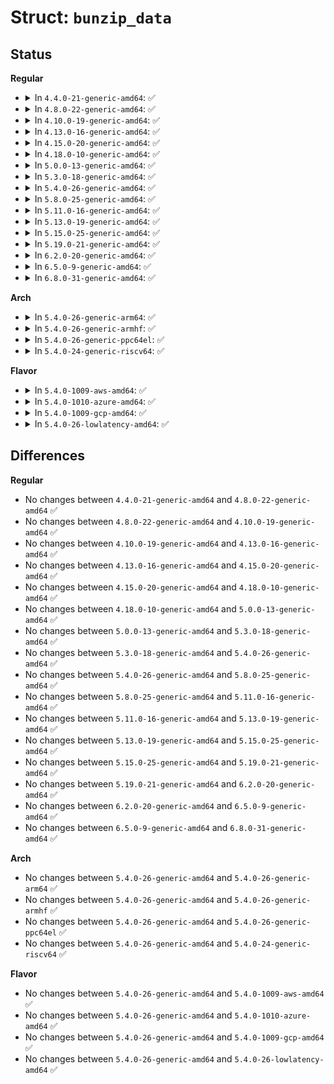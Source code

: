 # Struct: <code>bunzip_data</code>

## Status
<b>Regular</b>
<ul>
<li>
<details>
<summary>In <code>4.4.0-21-generic-amd64</code>: ✅</summary>

```c
struct bunzip_data {
    int writeCopies;
    int writePos;
    int writeRunCountdown;
    int writeCount;
    int writeCurrent;
    long int (*)(void *, long unsigned int) fill;
    long int inbufCount;
    long int inbufPos;
    unsigned char * inbuf;
    unsigned int inbufBitCount;
    unsigned int inbufBits;
    unsigned int[256] crc32Table;
    unsigned int headerCRC;
    unsigned int totalCRC;
    unsigned int writeCRC;
    unsigned int * dbuf;
    unsigned int dbufSize;
    unsigned char[32768] selectors;
    struct group_data[6] groups;
    int io_error;
    int[256] byteCount;
    unsigned char[256] symToByte;
    unsigned char[256] mtfSymbol;
}
```
</details>
</li>
<li>
<details>
<summary>In <code>4.8.0-22-generic-amd64</code>: ✅</summary>

```c
struct bunzip_data {
    int writeCopies;
    int writePos;
    int writeRunCountdown;
    int writeCount;
    int writeCurrent;
    long int (*)(void *, long unsigned int) fill;
    long int inbufCount;
    long int inbufPos;
    unsigned char * inbuf;
    unsigned int inbufBitCount;
    unsigned int inbufBits;
    unsigned int[256] crc32Table;
    unsigned int headerCRC;
    unsigned int totalCRC;
    unsigned int writeCRC;
    unsigned int * dbuf;
    unsigned int dbufSize;
    unsigned char[32768] selectors;
    struct group_data[6] groups;
    int io_error;
    int[256] byteCount;
    unsigned char[256] symToByte;
    unsigned char[256] mtfSymbol;
}
```
</details>
</li>
<li>
<details>
<summary>In <code>4.10.0-19-generic-amd64</code>: ✅</summary>

```c
struct bunzip_data {
    int writeCopies;
    int writePos;
    int writeRunCountdown;
    int writeCount;
    int writeCurrent;
    long int (*)(void *, long unsigned int) fill;
    long int inbufCount;
    long int inbufPos;
    unsigned char * inbuf;
    unsigned int inbufBitCount;
    unsigned int inbufBits;
    unsigned int[256] crc32Table;
    unsigned int headerCRC;
    unsigned int totalCRC;
    unsigned int writeCRC;
    unsigned int * dbuf;
    unsigned int dbufSize;
    unsigned char[32768] selectors;
    struct group_data[6] groups;
    int io_error;
    int[256] byteCount;
    unsigned char[256] symToByte;
    unsigned char[256] mtfSymbol;
}
```
</details>
</li>
<li>
<details>
<summary>In <code>4.13.0-16-generic-amd64</code>: ✅</summary>

```c
struct bunzip_data {
    int writeCopies;
    int writePos;
    int writeRunCountdown;
    int writeCount;
    int writeCurrent;
    long int (*)(void *, long unsigned int) fill;
    long int inbufCount;
    long int inbufPos;
    unsigned char * inbuf;
    unsigned int inbufBitCount;
    unsigned int inbufBits;
    unsigned int[256] crc32Table;
    unsigned int headerCRC;
    unsigned int totalCRC;
    unsigned int writeCRC;
    unsigned int * dbuf;
    unsigned int dbufSize;
    unsigned char[32768] selectors;
    struct group_data[6] groups;
    int io_error;
    int[256] byteCount;
    unsigned char[256] symToByte;
    unsigned char[256] mtfSymbol;
}
```
</details>
</li>
<li>
<details>
<summary>In <code>4.15.0-20-generic-amd64</code>: ✅</summary>

```c
struct bunzip_data {
    int writeCopies;
    int writePos;
    int writeRunCountdown;
    int writeCount;
    int writeCurrent;
    long int (*)(void *, long unsigned int) fill;
    long int inbufCount;
    long int inbufPos;
    unsigned char * inbuf;
    unsigned int inbufBitCount;
    unsigned int inbufBits;
    unsigned int[256] crc32Table;
    unsigned int headerCRC;
    unsigned int totalCRC;
    unsigned int writeCRC;
    unsigned int * dbuf;
    unsigned int dbufSize;
    unsigned char[32768] selectors;
    struct group_data[6] groups;
    int io_error;
    int[256] byteCount;
    unsigned char[256] symToByte;
    unsigned char[256] mtfSymbol;
}
```
</details>
</li>
<li>
<details>
<summary>In <code>4.18.0-10-generic-amd64</code>: ✅</summary>

```c
struct bunzip_data {
    int writeCopies;
    int writePos;
    int writeRunCountdown;
    int writeCount;
    int writeCurrent;
    long int (*)(void *, long unsigned int) fill;
    long int inbufCount;
    long int inbufPos;
    unsigned char * inbuf;
    unsigned int inbufBitCount;
    unsigned int inbufBits;
    unsigned int[256] crc32Table;
    unsigned int headerCRC;
    unsigned int totalCRC;
    unsigned int writeCRC;
    unsigned int * dbuf;
    unsigned int dbufSize;
    unsigned char[32768] selectors;
    struct group_data[6] groups;
    int io_error;
    int[256] byteCount;
    unsigned char[256] symToByte;
    unsigned char[256] mtfSymbol;
}
```
</details>
</li>
<li>
<details>
<summary>In <code>5.0.0-13-generic-amd64</code>: ✅</summary>

```c
struct bunzip_data {
    int writeCopies;
    int writePos;
    int writeRunCountdown;
    int writeCount;
    int writeCurrent;
    long int (*)(void *, long unsigned int) fill;
    long int inbufCount;
    long int inbufPos;
    unsigned char * inbuf;
    unsigned int inbufBitCount;
    unsigned int inbufBits;
    unsigned int[256] crc32Table;
    unsigned int headerCRC;
    unsigned int totalCRC;
    unsigned int writeCRC;
    unsigned int * dbuf;
    unsigned int dbufSize;
    unsigned char[32768] selectors;
    struct group_data[6] groups;
    int io_error;
    int[256] byteCount;
    unsigned char[256] symToByte;
    unsigned char[256] mtfSymbol;
}
```
</details>
</li>
<li>
<details>
<summary>In <code>5.3.0-18-generic-amd64</code>: ✅</summary>

```c
struct bunzip_data {
    int writeCopies;
    int writePos;
    int writeRunCountdown;
    int writeCount;
    int writeCurrent;
    long int (*)(void *, long unsigned int) fill;
    long int inbufCount;
    long int inbufPos;
    unsigned char * inbuf;
    unsigned int inbufBitCount;
    unsigned int inbufBits;
    unsigned int[256] crc32Table;
    unsigned int headerCRC;
    unsigned int totalCRC;
    unsigned int writeCRC;
    unsigned int * dbuf;
    unsigned int dbufSize;
    unsigned char[32768] selectors;
    struct group_data[6] groups;
    int io_error;
    int[256] byteCount;
    unsigned char[256] symToByte;
    unsigned char[256] mtfSymbol;
}
```
</details>
</li>
<li>
<details>
<summary>In <code>5.4.0-26-generic-amd64</code>: ✅</summary>

```c
struct bunzip_data {
    int writeCopies;
    int writePos;
    int writeRunCountdown;
    int writeCount;
    int writeCurrent;
    long int (*)(void *, long unsigned int) fill;
    long int inbufCount;
    long int inbufPos;
    unsigned char * inbuf;
    unsigned int inbufBitCount;
    unsigned int inbufBits;
    unsigned int[256] crc32Table;
    unsigned int headerCRC;
    unsigned int totalCRC;
    unsigned int writeCRC;
    unsigned int * dbuf;
    unsigned int dbufSize;
    unsigned char[32768] selectors;
    struct group_data[6] groups;
    int io_error;
    int[256] byteCount;
    unsigned char[256] symToByte;
    unsigned char[256] mtfSymbol;
}
```
</details>
</li>
<li>
<details>
<summary>In <code>5.8.0-25-generic-amd64</code>: ✅</summary>

```c
struct bunzip_data {
    int writeCopies;
    int writePos;
    int writeRunCountdown;
    int writeCount;
    int writeCurrent;
    long int (*)(void *, long unsigned int) fill;
    long int inbufCount;
    long int inbufPos;
    unsigned char * inbuf;
    unsigned int inbufBitCount;
    unsigned int inbufBits;
    unsigned int[256] crc32Table;
    unsigned int headerCRC;
    unsigned int totalCRC;
    unsigned int writeCRC;
    unsigned int * dbuf;
    unsigned int dbufSize;
    unsigned char[32768] selectors;
    struct group_data[6] groups;
    int io_error;
    int[256] byteCount;
    unsigned char[256] symToByte;
    unsigned char[256] mtfSymbol;
}
```
</details>
</li>
<li>
<details>
<summary>In <code>5.11.0-16-generic-amd64</code>: ✅</summary>

```c
struct bunzip_data {
    int writeCopies;
    int writePos;
    int writeRunCountdown;
    int writeCount;
    int writeCurrent;
    long int (*)(void *, long unsigned int) fill;
    long int inbufCount;
    long int inbufPos;
    unsigned char * inbuf;
    unsigned int inbufBitCount;
    unsigned int inbufBits;
    unsigned int[256] crc32Table;
    unsigned int headerCRC;
    unsigned int totalCRC;
    unsigned int writeCRC;
    unsigned int * dbuf;
    unsigned int dbufSize;
    unsigned char[32768] selectors;
    struct group_data[6] groups;
    int io_error;
    int[256] byteCount;
    unsigned char[256] symToByte;
    unsigned char[256] mtfSymbol;
}
```
</details>
</li>
<li>
<details>
<summary>In <code>5.13.0-19-generic-amd64</code>: ✅</summary>

```c
struct bunzip_data {
    int writeCopies;
    int writePos;
    int writeRunCountdown;
    int writeCount;
    int writeCurrent;
    long int (*)(void *, long unsigned int) fill;
    long int inbufCount;
    long int inbufPos;
    unsigned char * inbuf;
    unsigned int inbufBitCount;
    unsigned int inbufBits;
    unsigned int[256] crc32Table;
    unsigned int headerCRC;
    unsigned int totalCRC;
    unsigned int writeCRC;
    unsigned int * dbuf;
    unsigned int dbufSize;
    unsigned char[32768] selectors;
    struct group_data[6] groups;
    int io_error;
    int[256] byteCount;
    unsigned char[256] symToByte;
    unsigned char[256] mtfSymbol;
}
```
</details>
</li>
<li>
<details>
<summary>In <code>5.15.0-25-generic-amd64</code>: ✅</summary>

```c
struct bunzip_data {
    int writeCopies;
    int writePos;
    int writeRunCountdown;
    int writeCount;
    int writeCurrent;
    long int (*)(void *, long unsigned int) fill;
    long int inbufCount;
    long int inbufPos;
    unsigned char * inbuf;
    unsigned int inbufBitCount;
    unsigned int inbufBits;
    unsigned int[256] crc32Table;
    unsigned int headerCRC;
    unsigned int totalCRC;
    unsigned int writeCRC;
    unsigned int * dbuf;
    unsigned int dbufSize;
    unsigned char[32768] selectors;
    struct group_data[6] groups;
    int io_error;
    int[256] byteCount;
    unsigned char[256] symToByte;
    unsigned char[256] mtfSymbol;
}
```
</details>
</li>
<li>
<details>
<summary>In <code>5.19.0-21-generic-amd64</code>: ✅</summary>

```c
struct bunzip_data {
    int writeCopies;
    int writePos;
    int writeRunCountdown;
    int writeCount;
    int writeCurrent;
    long int (*)(void *, long unsigned int) fill;
    long int inbufCount;
    long int inbufPos;
    unsigned char * inbuf;
    unsigned int inbufBitCount;
    unsigned int inbufBits;
    unsigned int[256] crc32Table;
    unsigned int headerCRC;
    unsigned int totalCRC;
    unsigned int writeCRC;
    unsigned int * dbuf;
    unsigned int dbufSize;
    unsigned char[32768] selectors;
    struct group_data[6] groups;
    int io_error;
    int[256] byteCount;
    unsigned char[256] symToByte;
    unsigned char[256] mtfSymbol;
}
```
</details>
</li>
<li>
<details>
<summary>In <code>6.2.0-20-generic-amd64</code>: ✅</summary>

```c
struct bunzip_data {
    int writeCopies;
    int writePos;
    int writeRunCountdown;
    int writeCount;
    int writeCurrent;
    long int (*)(void *, long unsigned int) fill;
    long int inbufCount;
    long int inbufPos;
    unsigned char * inbuf;
    unsigned int inbufBitCount;
    unsigned int inbufBits;
    unsigned int[256] crc32Table;
    unsigned int headerCRC;
    unsigned int totalCRC;
    unsigned int writeCRC;
    unsigned int * dbuf;
    unsigned int dbufSize;
    unsigned char[32768] selectors;
    struct group_data[6] groups;
    int io_error;
    int[256] byteCount;
    unsigned char[256] symToByte;
    unsigned char[256] mtfSymbol;
}
```
</details>
</li>
<li>
<details>
<summary>In <code>6.5.0-9-generic-amd64</code>: ✅</summary>

```c
struct bunzip_data {
    int writeCopies;
    int writePos;
    int writeRunCountdown;
    int writeCount;
    int writeCurrent;
    long int (*)(void *, long unsigned int) fill;
    long int inbufCount;
    long int inbufPos;
    unsigned char * inbuf;
    unsigned int inbufBitCount;
    unsigned int inbufBits;
    unsigned int[256] crc32Table;
    unsigned int headerCRC;
    unsigned int totalCRC;
    unsigned int writeCRC;
    unsigned int * dbuf;
    unsigned int dbufSize;
    unsigned char[32768] selectors;
    struct group_data[6] groups;
    int io_error;
    int[256] byteCount;
    unsigned char[256] symToByte;
    unsigned char[256] mtfSymbol;
}
```
</details>
</li>
<li>
<details>
<summary>In <code>6.8.0-31-generic-amd64</code>: ✅</summary>

```c
struct bunzip_data {
    int writeCopies;
    int writePos;
    int writeRunCountdown;
    int writeCount;
    int writeCurrent;
    long int (*)(void *, long unsigned int) fill;
    long int inbufCount;
    long int inbufPos;
    unsigned char * inbuf;
    unsigned int inbufBitCount;
    unsigned int inbufBits;
    unsigned int[256] crc32Table;
    unsigned int headerCRC;
    unsigned int totalCRC;
    unsigned int writeCRC;
    unsigned int * dbuf;
    unsigned int dbufSize;
    unsigned char[32768] selectors;
    struct group_data[6] groups;
    int io_error;
    int[256] byteCount;
    unsigned char[256] symToByte;
    unsigned char[256] mtfSymbol;
}
```
</details>
</li>
</ul>
<b>Arch</b>
<ul>
<li>
<details>
<summary>In <code>5.4.0-26-generic-arm64</code>: ✅</summary>

```c
struct bunzip_data {
    int writeCopies;
    int writePos;
    int writeRunCountdown;
    int writeCount;
    int writeCurrent;
    long int (*)(void *, long unsigned int) fill;
    long int inbufCount;
    long int inbufPos;
    unsigned char * inbuf;
    unsigned int inbufBitCount;
    unsigned int inbufBits;
    unsigned int[256] crc32Table;
    unsigned int headerCRC;
    unsigned int totalCRC;
    unsigned int writeCRC;
    unsigned int * dbuf;
    unsigned int dbufSize;
    unsigned char[32768] selectors;
    struct group_data[6] groups;
    int io_error;
    int[256] byteCount;
    unsigned char[256] symToByte;
    unsigned char[256] mtfSymbol;
}
```
</details>
</li>
<li>
<details>
<summary>In <code>5.4.0-26-generic-armhf</code>: ✅</summary>

```c
struct bunzip_data {
    int writeCopies;
    int writePos;
    int writeRunCountdown;
    int writeCount;
    int writeCurrent;
    long int (*)(void *, long unsigned int) fill;
    long int inbufCount;
    long int inbufPos;
    unsigned char * inbuf;
    unsigned int inbufBitCount;
    unsigned int inbufBits;
    unsigned int[256] crc32Table;
    unsigned int headerCRC;
    unsigned int totalCRC;
    unsigned int writeCRC;
    unsigned int * dbuf;
    unsigned int dbufSize;
    unsigned char[32768] selectors;
    struct group_data[6] groups;
    int io_error;
    int[256] byteCount;
    unsigned char[256] symToByte;
    unsigned char[256] mtfSymbol;
}
```
</details>
</li>
<li>
<details>
<summary>In <code>5.4.0-26-generic-ppc64el</code>: ✅</summary>

```c
struct bunzip_data {
    int writeCopies;
    int writePos;
    int writeRunCountdown;
    int writeCount;
    int writeCurrent;
    long int (*)(void *, long unsigned int) fill;
    long int inbufCount;
    long int inbufPos;
    unsigned char * inbuf;
    unsigned int inbufBitCount;
    unsigned int inbufBits;
    unsigned int[256] crc32Table;
    unsigned int headerCRC;
    unsigned int totalCRC;
    unsigned int writeCRC;
    unsigned int * dbuf;
    unsigned int dbufSize;
    unsigned char[32768] selectors;
    struct group_data[6] groups;
    int io_error;
    int[256] byteCount;
    unsigned char[256] symToByte;
    unsigned char[256] mtfSymbol;
}
```
</details>
</li>
<li>
<details>
<summary>In <code>5.4.0-24-generic-riscv64</code>: ✅</summary>

```c
struct bunzip_data {
    int writeCopies;
    int writePos;
    int writeRunCountdown;
    int writeCount;
    int writeCurrent;
    long int (*)(void *, long unsigned int) fill;
    long int inbufCount;
    long int inbufPos;
    unsigned char * inbuf;
    unsigned int inbufBitCount;
    unsigned int inbufBits;
    unsigned int[256] crc32Table;
    unsigned int headerCRC;
    unsigned int totalCRC;
    unsigned int writeCRC;
    unsigned int * dbuf;
    unsigned int dbufSize;
    unsigned char[32768] selectors;
    struct group_data[6] groups;
    int io_error;
    int[256] byteCount;
    unsigned char[256] symToByte;
    unsigned char[256] mtfSymbol;
}
```
</details>
</li>
</ul>
<b>Flavor</b>
<ul>
<li>
<details>
<summary>In <code>5.4.0-1009-aws-amd64</code>: ✅</summary>

```c
struct bunzip_data {
    int writeCopies;
    int writePos;
    int writeRunCountdown;
    int writeCount;
    int writeCurrent;
    long int (*)(void *, long unsigned int) fill;
    long int inbufCount;
    long int inbufPos;
    unsigned char * inbuf;
    unsigned int inbufBitCount;
    unsigned int inbufBits;
    unsigned int[256] crc32Table;
    unsigned int headerCRC;
    unsigned int totalCRC;
    unsigned int writeCRC;
    unsigned int * dbuf;
    unsigned int dbufSize;
    unsigned char[32768] selectors;
    struct group_data[6] groups;
    int io_error;
    int[256] byteCount;
    unsigned char[256] symToByte;
    unsigned char[256] mtfSymbol;
}
```
</details>
</li>
<li>
<details>
<summary>In <code>5.4.0-1010-azure-amd64</code>: ✅</summary>

```c
struct bunzip_data {
    int writeCopies;
    int writePos;
    int writeRunCountdown;
    int writeCount;
    int writeCurrent;
    long int (*)(void *, long unsigned int) fill;
    long int inbufCount;
    long int inbufPos;
    unsigned char * inbuf;
    unsigned int inbufBitCount;
    unsigned int inbufBits;
    unsigned int[256] crc32Table;
    unsigned int headerCRC;
    unsigned int totalCRC;
    unsigned int writeCRC;
    unsigned int * dbuf;
    unsigned int dbufSize;
    unsigned char[32768] selectors;
    struct group_data[6] groups;
    int io_error;
    int[256] byteCount;
    unsigned char[256] symToByte;
    unsigned char[256] mtfSymbol;
}
```
</details>
</li>
<li>
<details>
<summary>In <code>5.4.0-1009-gcp-amd64</code>: ✅</summary>

```c
struct bunzip_data {
    int writeCopies;
    int writePos;
    int writeRunCountdown;
    int writeCount;
    int writeCurrent;
    long int (*)(void *, long unsigned int) fill;
    long int inbufCount;
    long int inbufPos;
    unsigned char * inbuf;
    unsigned int inbufBitCount;
    unsigned int inbufBits;
    unsigned int[256] crc32Table;
    unsigned int headerCRC;
    unsigned int totalCRC;
    unsigned int writeCRC;
    unsigned int * dbuf;
    unsigned int dbufSize;
    unsigned char[32768] selectors;
    struct group_data[6] groups;
    int io_error;
    int[256] byteCount;
    unsigned char[256] symToByte;
    unsigned char[256] mtfSymbol;
}
```
</details>
</li>
<li>
<details>
<summary>In <code>5.4.0-26-lowlatency-amd64</code>: ✅</summary>

```c
struct bunzip_data {
    int writeCopies;
    int writePos;
    int writeRunCountdown;
    int writeCount;
    int writeCurrent;
    long int (*)(void *, long unsigned int) fill;
    long int inbufCount;
    long int inbufPos;
    unsigned char * inbuf;
    unsigned int inbufBitCount;
    unsigned int inbufBits;
    unsigned int[256] crc32Table;
    unsigned int headerCRC;
    unsigned int totalCRC;
    unsigned int writeCRC;
    unsigned int * dbuf;
    unsigned int dbufSize;
    unsigned char[32768] selectors;
    struct group_data[6] groups;
    int io_error;
    int[256] byteCount;
    unsigned char[256] symToByte;
    unsigned char[256] mtfSymbol;
}
```
</details>
</li>
</ul>

## Differences
<b>Regular</b>
<ul>
<li>
No changes between <code>4.4.0-21-generic-amd64</code> and <code>4.8.0-22-generic-amd64</code> ✅
</li>
<li>
No changes between <code>4.8.0-22-generic-amd64</code> and <code>4.10.0-19-generic-amd64</code> ✅
</li>
<li>
No changes between <code>4.10.0-19-generic-amd64</code> and <code>4.13.0-16-generic-amd64</code> ✅
</li>
<li>
No changes between <code>4.13.0-16-generic-amd64</code> and <code>4.15.0-20-generic-amd64</code> ✅
</li>
<li>
No changes between <code>4.15.0-20-generic-amd64</code> and <code>4.18.0-10-generic-amd64</code> ✅
</li>
<li>
No changes between <code>4.18.0-10-generic-amd64</code> and <code>5.0.0-13-generic-amd64</code> ✅
</li>
<li>
No changes between <code>5.0.0-13-generic-amd64</code> and <code>5.3.0-18-generic-amd64</code> ✅
</li>
<li>
No changes between <code>5.3.0-18-generic-amd64</code> and <code>5.4.0-26-generic-amd64</code> ✅
</li>
<li>
No changes between <code>5.4.0-26-generic-amd64</code> and <code>5.8.0-25-generic-amd64</code> ✅
</li>
<li>
No changes between <code>5.8.0-25-generic-amd64</code> and <code>5.11.0-16-generic-amd64</code> ✅
</li>
<li>
No changes between <code>5.11.0-16-generic-amd64</code> and <code>5.13.0-19-generic-amd64</code> ✅
</li>
<li>
No changes between <code>5.13.0-19-generic-amd64</code> and <code>5.15.0-25-generic-amd64</code> ✅
</li>
<li>
No changes between <code>5.15.0-25-generic-amd64</code> and <code>5.19.0-21-generic-amd64</code> ✅
</li>
<li>
No changes between <code>5.19.0-21-generic-amd64</code> and <code>6.2.0-20-generic-amd64</code> ✅
</li>
<li>
No changes between <code>6.2.0-20-generic-amd64</code> and <code>6.5.0-9-generic-amd64</code> ✅
</li>
<li>
No changes between <code>6.5.0-9-generic-amd64</code> and <code>6.8.0-31-generic-amd64</code> ✅
</li>
</ul>
<b>Arch</b>
<ul>
<li>
No changes between <code>5.4.0-26-generic-amd64</code> and <code>5.4.0-26-generic-arm64</code> ✅
</li>
<li>
No changes between <code>5.4.0-26-generic-amd64</code> and <code>5.4.0-26-generic-armhf</code> ✅
</li>
<li>
No changes between <code>5.4.0-26-generic-amd64</code> and <code>5.4.0-26-generic-ppc64el</code> ✅
</li>
<li>
No changes between <code>5.4.0-26-generic-amd64</code> and <code>5.4.0-24-generic-riscv64</code> ✅
</li>
</ul>
<b>Flavor</b>
<ul>
<li>
No changes between <code>5.4.0-26-generic-amd64</code> and <code>5.4.0-1009-aws-amd64</code> ✅
</li>
<li>
No changes between <code>5.4.0-26-generic-amd64</code> and <code>5.4.0-1010-azure-amd64</code> ✅
</li>
<li>
No changes between <code>5.4.0-26-generic-amd64</code> and <code>5.4.0-1009-gcp-amd64</code> ✅
</li>
<li>
No changes between <code>5.4.0-26-generic-amd64</code> and <code>5.4.0-26-lowlatency-amd64</code> ✅
</li>
</ul>
